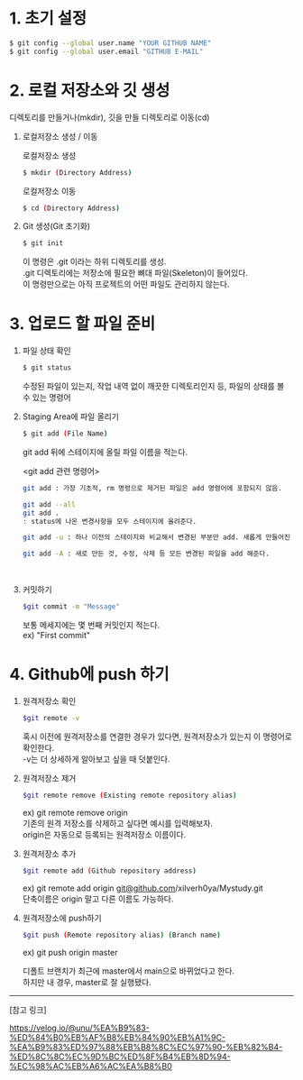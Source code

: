 # 1. 초기 설정
  
```bash
$ git config --global user.name "YOUR GITHUB NAME"
$ git config --global user.email "GITHUB E-MAIL"
```

# 2. 로컬 저장소와 깃 생성
  
디렉토리를 만들거나(mkdir), 깃을 만들 디렉토리로 이동(cd)

1) 로컬저장소 생성 / 이동  
  
   로컬저장소 생성
   ```bash
   $ mkdir (Directory Address)
   ```
  
   로컬저장소 이동
   ```bash
   $ cd (Directory Address)
   ```
  

2) Git 생성(Git 초기화)
   ```bash
   $ git init
   ```
   이 명령은 .git 이라는 하위 디렉토리를 생성.  
   .git 디렉토리에는 저장소에 필요한 뼈대 파일(Skeleton)이 들어있다.  
   이 명령만으로는 아직 프로젝트의 어떤 파일도 관리하지 않는다.

# 3. 업로드 할 파일 준비
1) 파일 상태 확인
   ```bash
   $ git status
   ```
   수정된 파일이 있는지, 작업 내역 없이 깨끗한 디렉토리인지 등, 파일의 상태를 볼 수 있는 명령어

2) Staging Area에 파일 올리기
   ```bash
   $ git add (File Name)
   ```
   git add 뒤에 스테이지에 올릴 파일 이름을 적는다.
     
   <git add 관련 명령어>
   ```bash
   git add : 가장 기초적, rm 명령으로 제거된 파일은 add 명령어에 포함되지 않음.

   git add --all
   git add .
   : status에 나온 변경사항을 모두 스테이지에 올려준다.

   git add -u : 하나 이전의 스테이지와 비교해서 변경된 부분만 add. 새롭게 만들어진 파일은 add 하지않음.

   git add -A : 새로 만든 것, 수정, 삭제 등 모든 변경된 파일을 add 해준다.
   ```
<br>

3) 커밋하기
   
   ```bash
   $git commit -m "Message"
   ```

   보통 메세지에는 몇 번째 커밋인지 적는다.  
   ex) "First commit"

# 4. Github에 push 하기
1) 원격저장소 확인
   
   ```bash
   $git remote -v
   ```

   혹시 이전에 원격저장소를 연결한 경우가 있다면, 원격저장소가 있는지 이 명령어로 확인한다.  
   -v는 더 상세하게 알아보고 싶을 때 덧붙인다.

2) 원격저장소 제거
   
   ```bash
   $git remote remove (Existing remote repository alias)
   ```

   ex) git remote remove origin  
   기존의 원격 저장소를 삭제하고 싶다면 예시를 입력해보자.  
   origin은 자동으로 등록되는 원격저장소 이름이다.

3) 원격저장소 추가
   ```bash
   $git remote add (Github repository address)
   ```
   ex) git remote add origin git@github.com/xilverh0ya/Mystudy.git  
   단축이름은 origin 말고 다른 이름도 가능하다.
   
4) 원격저장소에 push하기
   ```bash
   $git push (Remote repository alias) (Branch name)
   ```
   ex) git push origin master

   디폴트 브랜치가 최근에 master에서 main으로 바뀌었다고 한다.  
   하지만 내 경우, master로 잘 실행됐다.  

___

[참고 링크]  
  
https://velog.io/@unu/%EA%B9%83-%ED%84%B0%EB%AF%B8%EB%84%90%EB%A1%9C-%EA%B9%83%ED%97%88%EB%B8%8C%EC%97%90-%EB%82%B4-%ED%8C%8C%EC%9D%BC%ED%8F%B4%EB%8D%94-%EC%98%AC%EB%A6%AC%EA%B8%B0

